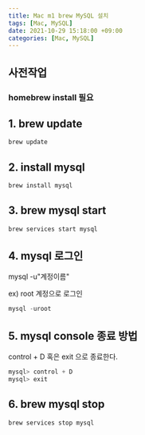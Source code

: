 ```yaml
---
title: Mac m1 brew MySQL 설치
tags: [Mac, MySQL]
date: 2021-10-29 15:18:00 +09:00
categories: [Mac, MySQL]
---
```


## 사전작업

### homebrew install 필요

## 1. brew update

```python
brew update
```

## 2. install mysql

```python
brew install mysql
```

## 3. brew mysql start

```python
brew services start mysql
```

## 4. mysql 로그인

mysql -u"계정이름"

ex) root 계정으로 로그인

```python
mysql -uroot
```

## 5. mysql console 종료 방법

control + D 혹은 exit 으로 종료한다.

```python
mysql> control + D
mysql> exit
```

## 6. brew mysql stop

```python
brew services stop mysql
```
